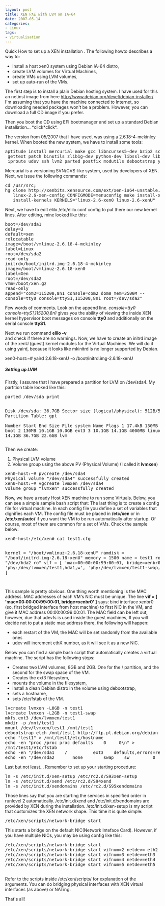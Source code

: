 ```yaml
---
layout: post
title: XEN PAE with LVM on IA-64
date: 2007-05-14
categories:
- Linux
tags:
- virtualisation
---
```

<p>Quick How to set up a XEN installation . The following howto describes a way to:</p>
<ul>
<li> install a host xen0 system using Debian IA-64 distro,</li>
<li> create LVM volumes for Virtual Machines,</li>
<li> create VMs using LVM volumes,</li>
<li> set up auto-run of the VMs.</li>
</ul>
<p><!--more--></p>
<p>The first step is to install a plain Debian hosting system. I have used for this an netinst image from here <a href="http://www.debian.org/devel/debian-installer/">http://www.debian.org/devel/debian-installer/</a>. I'm assuming that you have the machine connected to Internet, so downloading needed packages won't be a problem. However, you can download a full CD image if you prefer.</p>
<p>Then you boot the CD using EFI bootmanager and set up a standard Debian installation... *click*click*.</p>
<p>The version from 05/2007 that I have used, was using a 2.6.18-4-mckinley kernel.  When booted the new system, we have to install some tools:</p>
<pre colla="+">
aptitude install mercurial make gcc libncurses5-dev bzip2 screen \
 gettext patch binutils zlib1g-dev python-dev libssl-dev libx11-dev bridge-utils \
 iproute udev ssh lvm2 parted postfix modutils debootstrap yaird
</pre>
<p>Mercurial is a versioning SVN/CVS-like system, used by developers of XEN. Next, we issue the following commands:</p>
<pre colla="+">
cd /usr/src; 
hg clone http://xenbits.xensource.com/ext/xen-ia64-unstable.hg make \ 
   linux-2.6-xen-config CONFIGMODE=menuconfig make install-xen install-tools \
   install-kernels KERNELS="linux-2.6-xen0 linux-2.6-xenU"
</pre>
<p>Next, we have to edit elilo /etc/elilo.conf  config to put there our new kernel lines. After editing, mine looked like this:</p>
<pre colla="+">
boot=/dev/sda1
delay=3 
default=xen 
relocatable
image=/boot/vmlinuz-2.6.18-4-mckinley
label=Linux
root=/dev/sda2 
read-only 
initrd=/boot/initrd.img-2.6.18-4-mckinley
image=/boot/vmlinuz-2.6.18-xen0 
label=Xen 
root=/dev/sda2 
vmm=/boot/xen.gz 
read-only
append="com2=115200,8n1 console=com2 dom0_mem=3500M -- 
console=tty0 console=ttyS1,115200,8n1 root=/dev/sda2" 
</pre>
<p>Few words of comments. Look on the append line. <em> console=tty0 console=ttyS1,115200,8n1</em> gives you the ability of viewing the inside XEN kernel hypervisor boot messages on console <strong>tty0</strong> and additionally on the serial console <strong>ttyS1</strong>.</p>
<p> Next we run command <b>elilo -v</b><br />
and check if there are no warnings. Now, we have to create an initrd image of the xenU (guest) kernel modules for the Virtual Machines. We will do it using yaird, because it looks like mkinitrd is no longer supported by Debian.</p>
<div class="code">xen0-host:~# yaird 2.6.18-xenU -o /boot/initrd.img-2.6.18-xenU</div>
<h5>Setting up LVM</h5>
<p>Firstly, I assume that I have prepared a partition for LVM on /dev/sda4. My partition table looked like this:</p>
<pre colla="+">
parted /dev/sda print

Disk /dev/sda: 36.7GB 
Sector size (logical/physical): 512B/512B 
Partition Table: gpt  
Number  Start   End     Size    File system  Name  Flags 
1      17.4kB  130MB   130MB   fat16              boot 
2      130MB   10.1GB  10.0GB  ext3 
3      10.1GB  14.1GB  4000MB  linux-swap 
4      14.1GB  36.7GB  22.6GB                     lvm
</pre>
<p>Then we create:</p>
<ol>
<li>Physical LVM volume</li>
<li>Volume group using the above PV (Physical Volume) (I called it <strong>lvmxen</strong>)</li>
</ol>
<pre colla="+">
xen0-host:~# pvcreate /dev/sda4  
Physical volume "/dev/sda4" successfully created  
xen0-host:~# vgcreate lvmxen /dev/sda4  
Volume group "lvmxen" successfully created
</pre>
<p>Now, we have a ready Host XEN machine to run some Virtuals. Below, you can see a simple sample bash script that:   The last thing is to create a config file for virtual machine. In each config file you define a set of variables that dignifies each VM. The config file must be placed in <strong>/etc/xen</strong> or in <strong>/etc/xen/auto/</strong> if you want the VM to be run automatically after startup. Of course, most of them are common for a set of VMs. Check the sample below:</p>
<pre colla="+">
xen0-host:/etc/xen# cat test1.cfg

kernel = "/boot/vmlinuz-2.6.18-xenU"
ramdisk = "/boot/initrd.img-2.6.18-xenU"
memory = 1500
name = test1
root = "/dev/hda2 ro"
vif = [ 'mac=00:00:00:99:00:01, bridge=xenbr0' ]
disk = [ 'phy:/dev/lvmxen/test1,hda1,w', 'phy:/dev/lvmxen/test1-swap,hda2,w' ]

</pre>
<p>This sample is pretty obvious. One thing worth mentioning is the MAC address. MAC addresses of each VM's NIC must be unique. The line <strong>vif = [ 'mac=00:00:00:99:00:01, bridge=xenbr0' ]</strong> says: bind interface xenbr0 (so, first bridged interface from host machine) to first NIC in the VM, and give it MAC address 00:00:00:99:00:01. The MAC field can be left out, however, due that udevfs is used inside the guest machines, If you will decide not to put a static mac address there, the following will happen:</p>
<ul>
<li>each restart of the VM, the MAC will be set randomly from the available ones</li>
<li>udev will increment ethX number, as it will see it as a new NIC.</li>
</ul>
<p>Below you can find a simple bash script that automatically creates a virtual machine. The script has the following steps:</p>
<ul>
<li>Creates two LVM volumes, 8GB and 2GB. One for the / partition, and the second for the swap space of the VM.</li>
<li>Creates the ext3 filesystem,</li>
<li>mounts the volume in the filesystem,</li>
<li>install a clean Debian distro in the volume using debootstrap,</li>
<li>sets a hostname,</li>
<li>sets /etc/fstab of the VM.</li>
</ul>
<pre colla="+">
lvcreate lvmxen -L8GB -n test1
lvcreate lvmxen -L2GB -n test1-swap
mkfs.ext3 /dev/lvmxen/test1
mkdir -p /mnt/test1
mount /dev/lvmxen/test1 /mnt/test1
debootstrap etch /mnt/test1 http://ftp.pl.debian.org/debian
echo "test1" &gt; /mnt/test1/etc/hostname
echo -en "proc /proc proc defaults    0     0\n" &gt;
/mnt/test1/etc/fstab
echo -en "/dev/sda1    /          ext3    defaults,errors=remount-ro 0       1\n" >>  /mnt/test1/etc/fstab
echo -en "/dev/sda2       none        swap    sw         0      0\n" >> /mnt/test1/etc/fstab umount /mnt/test1
</pre>
<p>Last but not least...  Remember to set up your starting procedure:</p>
<pre colla="+">
ln -s /etc/init.d/xen-setup /etc/rc2.d/S93xen-setup 
ln -s /etc/init.d/xend /etc/rc2.d/S94xend 
ln -s /etc/init.d/xendomains /etc/rc2.d/S95xendomains 
</pre>
<p>Those lines say that you are starting the services in specified order in runlevel 2 automatically.  /etc/init.d/xend and /etc/init.d/xendomains are provided by XEN during the installation. /etc/init.d/xen-setup is my script that customizes the XEN network shape. This time it is quite simple:</p>
<pre colla="+">/etc/xen/scripts/network-bridge start</pre>
<p>This starts a bridge on the default NIC(Network Inteface Card). However, if you have multiple NICs, you may be using config like this:</p>
<pre colla="+">
/etc/xen/scripts/network-bridge start
/etc/xen/scripts/network-bridge start vifnum=2 netdev= eth2
/etc/xen/scripts/network-bridge start vifnum=3 netdev=eth3
/etc/xen/scripts/network-bridge start vifnum=4 netdev=eth4
/etc/xen/scripts/network-bridge start vifnum=5 netdev=eth5

</pre>
<p>Refer to the scripts inside /etc/xen/scripts/ for explanation of the arguments. You can do bridging physical interfaces with XEN virtual interfaces (as above) or NATing.</p>
<p>That's all! </p>
